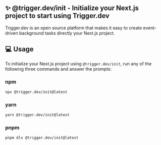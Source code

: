 ## ✨ @trigger.dev/init - Initialize your Next.js project to start using Trigger.dev

Trigger.dev is an open source platform that makes it easy to create event-driven background tasks directly your Next.js project.

## 💻 Usage

To initialize your Next.js project using `@trigger.dev/init`, run any of the following three commands and answer the prompts:

### npm

```sh
npx @trigger.dev/init@latest
```

### yarn

```sh
yarn @trigger.dev/init@latest
```

### pnpm

```sh
pnpm dlx @trigger.dev/init@latest
```
